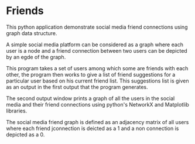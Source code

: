 # Friends

This python application demonstrate social media
friend connections using graph data structure.

A simple social media platform can be considered as a graph where 
each user is a node and a friend connection between two users can
be depicted by an egde of the graph.

This program takes a set of users among which some are friends with
each other, the program then works to give a list of friend suggestions
for a particular user based on his current friend list. This suggestions
list is given as an output in the first output that the program generates.

The second output window prints a graph of all the users in the social
media and their friend connections using python's NetworkX and Matplotlib libraries. 

The social media friend graph is defined as an adjacency matrix of all users where each 
friend jconnection is deicted as a 1 and a non connection is depicted as a 0.
